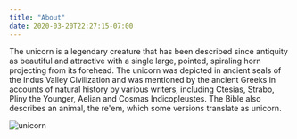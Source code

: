 ```yaml
---
title: "About"
date: 2020-03-20T22:27:15-07:00
---
```


The unicorn is a legendary creature that has been described since antiquity as beautiful and attractive with a single large, pointed, spiraling horn projecting from its forehead. The unicorn was depicted in ancient seals of the Indus Valley Civilization and was mentioned by the ancient Greeks in accounts of natural history by various writers, including Ctesias, Strabo, Pliny the Younger, Aelian and Cosmas Indicopleustes. The Bible also describes an animal, the re'em, which some versions translate as unicorn.

![unicorn](/img/unicorn.png)